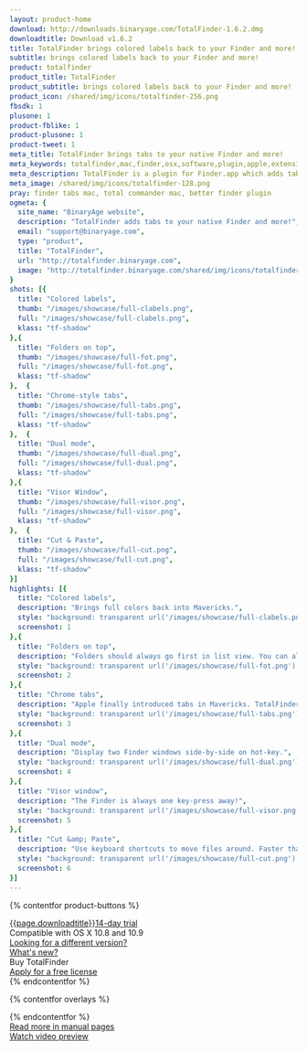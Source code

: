 ```yaml
---
layout: product-home
download: http://downloads.binaryage.com/TotalFinder-1.6.2.dmg
downloadtitle: Download v1.6.2
title: TotalFinder brings colored labels back to your Finder and more!
subtitle: brings colored labels back to your Finder and more!
product: totalfinder
product_title: TotalFinder
product_subtitle: brings colored labels back to your Finder and more!
product_icon: /shared/img/icons/totalfinder-256.png
fbsdk: 1
plusone: 1
product-fblike: 1
product-plusone: 1
product-tweet: 1
meta_title: TotalFinder brings tabs to your native Finder and more!
meta_keywords: totalfinder,mac,finder,osx,software,plugin,apple,extension,utility,macosx,apps,tools,tabs,productivity,app,hacks,application,utilities,simbl,visor,totalcommander,binaryage
meta_description: TotalFinder is a plugin for Finder.app which adds tabs like those in Google Chrome, dual panels similar to TotalCommander, and other improvements.
meta_image: /shared/img/icons/totalfinder-128.png
pray: finder tabs mac, total commander mac, better finder plugin
ogmeta: {
  site_name: "BinaryAge website",
  description: "TotalFinder adds tabs to your native Finder and more!",
  email: "support@binaryage.com",
  type: "product",
  title: "TotalFinder",
  url: "http://totalfinder.binaryage.com",
  image: "http://totalfinder.binaryage.com/shared/img/icons/totalfinder-256.png"
}
shots: [{
  title: "Colored labels",
  thumb: "/images/showcase/full-clabels.png",
  full: "/images/showcase/full-clabels.png",
  klass: "tf-shadow"
},{
  title: "Folders on top",
  thumb: "/images/showcase/full-fot.png",
  full: "/images/showcase/full-fot.png",
  klass: "tf-shadow"
},  {
  title: "Chrome-style tabs",
  thumb: "/images/showcase/full-tabs.png",
  full: "/images/showcase/full-tabs.png",
  klass: "tf-shadow"
},  {
  title: "Dual mode",
  thumb: "/images/showcase/full-dual.png",
  full: "/images/showcase/full-dual.png",
  klass: "tf-shadow"
},{
  title: "Visor Window",
  thumb: "/images/showcase/full-visor.png",
  full: "/images/showcase/full-visor.png",
  klass: "tf-shadow"
},  {
  title: "Cut & Paste",
  thumb: "/images/showcase/full-cut.png",
  full: "/images/showcase/full-cut.png",
  klass: "tf-shadow"
}]
highlights: [{
  title: "Colored labels",
  description: "Brings full colors back into Mavericks.",
  style: "background: transparent url('/images/showcase/full-clabels.png') no-repeat -270px -100px / 650px 430px",
  screenshot: 1
},{
  title: "Folders on top",
  description: "Folders should always go first in list view. You can also easily toggle display of hidden files.",
  style: "background: transparent url('/images/showcase/full-fot.png') no-repeat -162px -162px / 650px 430px",
  screenshot: 2
},{
  title: "Chrome tabs",
  description: "Apple finally introduced tabs in Mavericks. TotalFinder added Chrome tabs in Snow Leopard.",
  style: "background: transparent url('/images/showcase/full-tabs.png') no-repeat -352px -56px / 650px 430px",
  screenshot: 3
},{
  title: "Dual mode",
  description: "Display two Finder windows side-by-side on hot-key.",
  style: "background: transparent url('/images/showcase/full-dual.png') no-repeat -246px -0px / 1000px 621px",
  screenshot: 4
},{
  title: "Visor window",
  description: "The Finder is always one key-press away!",
  style: "background: transparent url('/images/showcase/full-visor.png') no-repeat -0px -0px / 650px 430px",
  screenshot: 5
},{
  title: "Cut &amp; Paste",
  description: "Use keyboard shortcuts to move files around. Faster than drag &amp; drop.",
  style: "background: transparent url('/images/showcase/full-cut.png') no-repeat -330px -250px / 650px 430px",
  screenshot: 6
}]
---
```


{% contentfor product-buttons %}
<div class="product-buttons">
  <div class="button-container">
    <a href="{{page.download}}" id="o-download-button" class="button product-button-download">
      <span><i class="fa fa-download fa-lg"></i>{{page.downloadtitle}}</span><span class="trial-note">14-day trial</span>
    </a>
    <div class="button-note">
      <i class="fa fa-laptop"></i> Compatible with OS X 10.8 and 10.9<br>
      <a href="/compatibility">Looking for a different version?</a><br>
      <a href="/changes">What's new?</a><br>
    </div>
  </div>
  <div class="button-container">
    <a id="o-buy" class="button product-button-buy">
      <span><i class="fa fa-heart fa-lg"></i>Buy TotalFinder</span>
    </a>
    <div class="button-note">
      <a href="/free-licenses"><i class="fa fa-gift"></i> Apply for a free license</a><br>
    </div>
  </div>
</div>
{% endcontentfor %}

{% contentfor overlays %}
<div id="totalfinder-teaser" class="overlay" style="display:none">
  <object classid="clsid:02BF25D5-8C17-4B23-BC80-D3488ABDDC6B" width="640" height="375" CODEBASE="http://www.apple.com/qtactivex/qtplugin.cab">
    <param name="SRC" VALUE="http://cdn.binaryage.com/totalfinder-teaser.mov"/>
    <param name="AUTOPLAY" VALUE="true"/>
    <embed src="http://cdn.binaryage.com/totalfinder-teaser.mov" width="640" height="375" AUTOPLAY="true" pluginspage="http://www.apple.com/quicktime/download/"/>
  </object>
</div>

<div id="totalfinder-buy" class="overlay" style="display:none">
  <a href="https://sites.fastspring.com/binaryage/instant/totalfinder">
    <div class="buy-single explanation-box">
      <div class="title">Single License</div>
      <div class="image"><img src="/shared/img2/single-license-icon.png"></div>
      <div class="deal">Happy to pay the standard price?<br/>This is the way to go.</div>
      <div class="button">
        <span>Buy single</span><span class="price-tag">$18</span>
      </div>
    </div>
  </a>
  <a href="https://sites.fastspring.com/binaryage/instant/totalfinder-friends">
    <div class="buy-pack explanation-box">
      <div class="title">3-License Pack</div>
      <div class="image"><img src="/shared/img2/tripple-license-icon.png"></div>
      <div class="deal">Want a discount? Buy 3-pack for $36.<br/>
      Keep one license for yourself, and give two links to your friends or family members.
      Then all three of you can share in the savings of only $12 per license!
      </div>
      <div class="button">
        <span>Buy 3-pack</span><span class="price-tag">$36</span>
      </div>
    </div>
  </a>
</div>
{% endcontentfor %}

<div class="row">
  <div class="col-md-4 col-md-offset-1">
    <div class="manual-button-box">
      <a href="/about" class="button product-button-doc">
        <div><i class="fa fa-book"></i> Read more in manual pages</div>
      </a>
    </div>
  </div>
  <div class="col-md-7">
    <div class="teaser-button-box">
      <a href="http://cdn.binaryage.com/totalfinder-teaser.mov" id="o-teaser" rel="#teaser" class="button product-button-teaser">
        <div><i class="fa fa-play-circle"></i> Watch video preview</div>
      </a>
    </div>
  </div>
</div>

<script>
  $(function() {
    $("#o-teaser").fancybox({
      href: "#totalfinder-teaser"
    });
    $("#o-buy").fancybox({
      href: "#totalfinder-buy"
    });
    $("#o-download-button").bind('click', function(e) {
      ga('send', 'pageview', '/overlays/o-download');
    });
    $('.screenshot').fancybox();
    $('.screenshot-box').navigen({
      target: $(".navi")
    });
    $('.highlight').showcase();
  });
</script>
